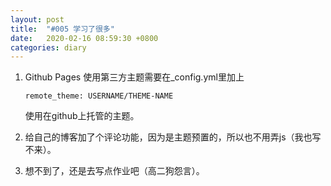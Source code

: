 ```yaml
---
layout: post
title:  "#005 学习了很多"
date:   2020-02-16 08:59:30 +0800
categories: diary
---
```


1. Github Pages 使用第三方主题需要在_config.yml里加上

   ```
   remote_theme: USERNAME/THEME-NAME
   ```

   使用在github上托管的主题。

2. 给自己的博客加了个评论功能，因为是主题预置的，所以也不用弄js（我也写不来）。

3. 想不到了，还是去写点作业吧（高二狗怨言）。








